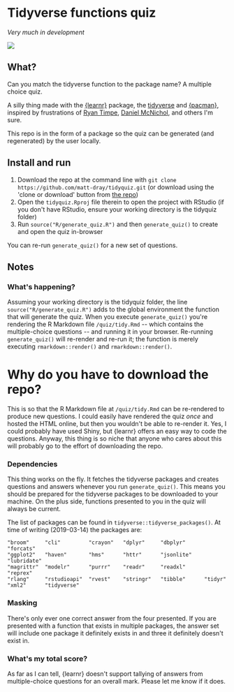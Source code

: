 # Tidyverse functions quiz

_Very much in development_

![](https://raw.githubusercontent.com/matt-dray/tidyverse-quiz/master/images/tidyverse_quiz.gif)

## What?

Can you match the tidyverse function to the package name? A multiple choice quiz. 

A silly thing made with the [{learnr}](https://rstudio.github.io/learnr/) package, the [tidyverse](https://www.tidyverse.org/) and [{pacman}](https://cran.r-project.org/web/packages/pacman/vignettes/Introduction_to_pacman.html), inspired by frustrations of [Ryan Timpe](https://twitter.com/ryantimpe/status/1102666979909996545), [Daniel McNichol](https://twitter.com/dnlmc/status/1105973896828866560), and others I'm sure.

This repo is in the form of a package so the quiz can be generated (and regenerated) by the user locally.

## Install and run

1. Download the repo at the command line with `git clone https://github.com/matt-dray/tidyquiz.git` (or download using the 'clone or download' button from [the repo](https://github.com/matt-dray/tidyquiz))
1. Open the `tidyquiz.Rproj` file therein to open the project with RStudio (if you don't have RStudio, ensure your working directory is the tidyquiz folder)
1. Run `source("R/generate_quiz.R")` and then `generate_quiz()` to create and open the quiz in-browser

You can re-run `generate_quiz()` for a new set of questions.

## Notes

### What's happening?

Assuming your working directory is the tidyquiz folder, the line `source("R/generate_quiz.R")` adds to the global environment the function that will generate the quiz. When you execute `generate_quiz()` you're rendering the R Markdown file `/quiz/tidy.Rmd` -- which contains the multiple-choice questions -- and running it in your browser. Re-running `generate_quiz()` will re-render and re-run it; the function is merely executing `rmarkdown::render()` and `rmarkdown::render()`.

# Why do you have to download the repo? 

This is so that the R Markdown file at `/quiz/tidy.Rmd` can be re-rendered to produce new questions. I could easily have rendered the quiz _once_ and hosted the HTML online, but then you wouldn't be able to re-render it. Yes, I could probably have used Shiny, but {learnr} offers an easy way to code the questions. Anyway, this thing is so niche that anyone who cares about this will probably go to the effort of downloading the repo.

### Dependencies

This thing works on the fly. It fetches the tidyverse packages and creates questions and answers whenever you run `generate_quiz()`. This means you should be prepared for the tidyverse packages to be downloaded to your machine. On the plus side, functions presented to you in the quiz will always be current.

The list of packages can be found in `tidyverse::tidyverse_packages()`. At time of writing (2019-03-14) the packages are:

```
"broom"     "cli"         "crayon"   "dplyr"     "dbplyr"      "forcats"
"ggplot2"   "haven"       "hms"      "httr"      "jsonlite"    "lubridate"
"magrittr"  "modelr"      "purrr"    "readr"     "readxl"      "reprex"
"rlang"     "rstudioapi"  "rvest"    "stringr"   "tibble"      "tidyr"      
"xml2"      "tidyverse"  
```

### Masking

There's only ever one correct answer from the four presented. If you are presented with a function that exists in multiple packages, the answer set will include one package it definitely exists in and three it definitely doesn't exist in.

### What's my total score?

As far as I can tell, {learnr} doesn't support tallying of answers from multiple-choice questions for an overall mark. Please let me know if it does.
